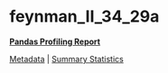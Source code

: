 # feynman_II_34_29a

[**Pandas Profiling Report**](https://epistasislab.github.io/pmlb/profile/feynman_II_34_29a.html)

[Metadata](metadata.yaml) | [Summary Statistics](summary_stats.tsv)

